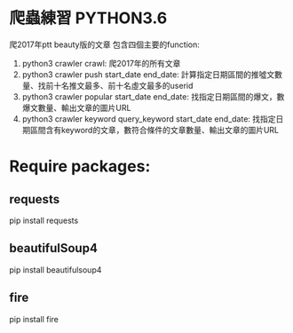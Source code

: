 # 爬蟲練習 PYTHON3.6
爬2017年ptt beauty版的文章
包含四個主要的function:
1. python3 crawler crawl: 爬2017年的所有文章
2. python3 crawler push start_date end_date: 計算指定日期區間的推噓文數量、找前十名推文最多、前十名虛文最多的userid
3. python3 crawler popular start_date end_date: 找指定日期區間的爆文，數爆文數量、輸出文章的圖片URL
4. python3 crawler keyword query_keyword start_date end_date: 找指定日期區間含有keyword的文章，數符合條件的文章數量、輸出文章的圖片URL

# Require packages:
## requests
pip install requests

## beautifulSoup4
pip install beautifulsoup4

## fire
pip install fire